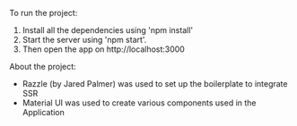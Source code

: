 To run the project:

1. Install all the dependencies using 'npm install'
2. Start the server using 'npm start'.
3. Then open the app on http://localhost:3000 

About the project:
* Razzle (by Jared Palmer) was used to set up the boilerplate to integrate SSR
* Material UI was used to create various components used in the Application 